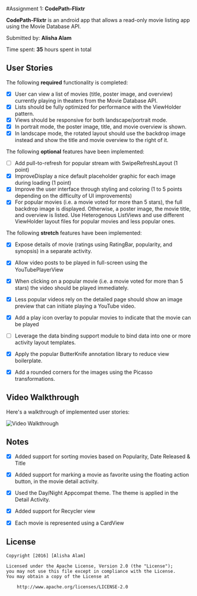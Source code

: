 #Assignment 1: **CodePath-Flixtr**

**CodePath-Flixtr** is an android app that allows a read-only movie listing app using the Movie Database API.

Submitted by: **Alisha Alam**

Time spent: **35** hours spent in total

## User Stories

The following **required** functionality is completed:

* [x] User can view a list of movies (title, poster image, and overview) currently playing in theaters from the Movie Database API.
* [x] Lists should be fully optimized for performance with the ViewHolder pattern.
* [x] Views should be responsive for both landscape/portrait mode.
* [x] In portrait mode, the poster image, title, and movie overview is shown.
* [x] In landscape mode, the rotated layout should use the backdrop image instead and show the title and movie overview to the right of it.

The following **optional** features have been implemented:

* [ ] Add pull-to-refresh for popular stream with SwipeRefreshLayout (1 point)
* [x] ImproveDisplay a nice default placeholder graphic for each image during loading (1 point)
* [x] Improve the user interface through styling and coloring (1 to 5 points depending on the difficulty of UI improvements)
* [x] For popular movies (i.e. a movie voted for more than 5 stars), the full backdrop image is displayed. Otherwise, a poster image, the movie title, and overview is listed. Use Heterogenous ListViews and use different ViewHolder layout files for popular movies and less popular ones.

The following **stretch** features have been implemented:
* [x] Expose details of movie (ratings using RatingBar, popularity, and synopsis) in a separate activity.
* [x] Allow video posts to be played in full-screen using the YouTubePlayerView
* [x] When clicking on a popular movie (i.e. a movie voted for more than 5 stars) the video should be played immediately.
* [x] Less popular videos rely on the detailed page should show an image preview that can initiate playing a YouTube video.
* [x] Add a play icon overlay to popular movies to indicate that the movie can be played
* [ ] Leverage the data binding support module to bind data into one or more activity layout templates.
* [x] Apply the popular ButterKnife annotation library to reduce view boilerplate. 
* [x] Add a rounded corners for the images using the Picasso transformations. 


## Video Walkthrough 

Here's a walkthrough of implemented user stories:

<img src='//TODO' title='Video Walkthrough' width='' alt='Video Walkthrough' />

## Notes
* [x] Added support for sorting movies based on Popularity, Date Released & Title
* [x] Added support for marking a movie as favorite using the floating action button, in the movie detail activity.
* [x] Used the Day/Night Appcompat theme. The theme is applied in the Detail Activity.
* [x] Added support for Recycler view
* [x] Each movie is represented using a CardView


## License

    Copyright [2016] [Alisha Alam]

    Licensed under the Apache License, Version 2.0 (the "License");
    you may not use this file except in compliance with the License.
    You may obtain a copy of the License at

        http://www.apache.org/licenses/LICENSE-2.0
